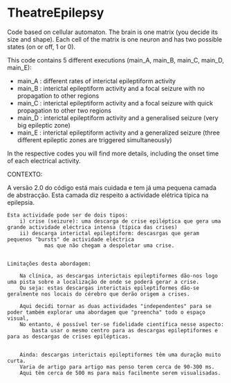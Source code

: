 # TheatreEpilepsy

Code based on cellular automaton.
The brain is one matrix (you decide its size and shape). Each cell of the matrix is one neuron and has two possible states (on or off, 1 or 0).


This code contains 5 different executions (main_A, main_B, main_C, main_D, main_E):
  - main_A : different rates of interictal epileptiform activity
  - main_B : interictal epileptiform activity and a focal seizure with no propagation to other regions
  - main_C : interictal epileptiform activity and a focal seizure with quick propagation to other two regions
  - main_D : interictal epileptiform activity and a generalised seizure (very big epileptic zone)
  - main_E : interictal epileptiform activity and a generalized seizure (three different epileptic zones are triggered simultaneously)
  
In the respective codes you will find more details, including the onset time of each electrical activity.



CONTEXTO:

 A versão 2.0 do código está mais cuidada e tem já uma pequena camada de abstracção. Esta camada diz respeito a actividade elétrica típica na epilepsia.
    
    Esta actividade pode ser de dois tipos: 
        i) crise (seizure): uma descarga de crise epiléptica que gera uma grande actividade eléctrica intensa (típica das crises)
        ii) descarga interictal epileptiform: descasrgas que geram pequenos "bursts" de actividade eléctrica
                mas que não chegam a despoletar uma crise. 
                
   
    Limitações desta abordagem:
        
        Na clínica, as descargas interictais epileptiformes dão-nos logo uma pista sobre a localização de onde se poderá gerar a crise.
        Ou seja: estas descargas interictais epileptiformes dão-se geralmente nos locais do cérebro que derão origem a crises.
            
        Aqui decidi tornar as duas actividades "independentes" para se poder também explorar uma abordagem que "preencha" todo o espaço visual,
        No entanto, é possível ter-se fidelidade científica nesse aspecto:
            basta usar o mesmo centro para as descargas epileptiformes e para as descargas de crises epilépticas.
            
        
        Ainda: descargas interictais epileptiformes têm uma duração muito curta.
        Varia de artigo para artigo mas penso terem cerca de 90-300 ms.
        Aqui têm cerca de 500 ms para mais facilmente serem visualisadas. 

